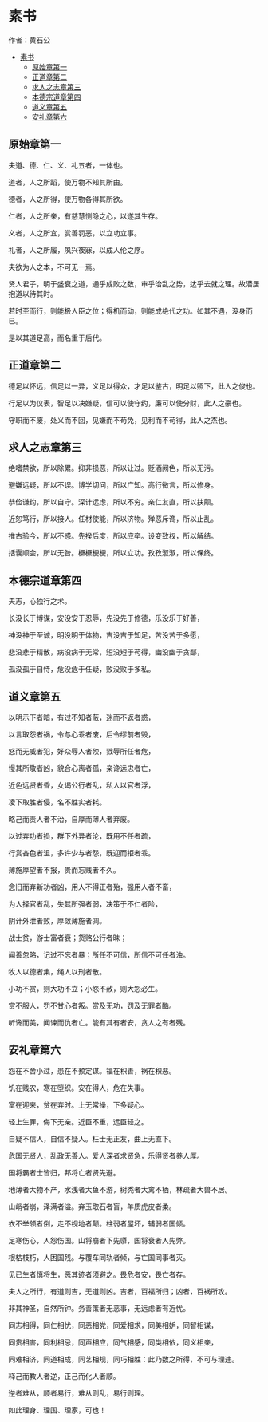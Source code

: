 # 素书

作者：黄石公

- [素书](#素书)
  - [原始章第一](#原始章第一)
  - [正道章第二](#正道章第二)
  - [求人之志章第三](#求人之志章第三)
  - [本德宗道章第四](#本德宗道章第四)
  - [道义章第五](#道义章第五)
  - [安礼章第六](#安礼章第六)

## 原始章第一

夫道、德、仁、义、礼五者，一体也。

道者，人之所蹈，使万物不知其所由。

德者，人之所得，使万物各得其所欲。

仁者，人之所亲，有慈慧恻隐之心，以遂其生存。

义者，人之所宜，赏善罚恶，以立功立事。

礼者，人之所履，夙兴夜寐，以成人伦之序。

夫欲为人之本，不可无一焉。

贤人君子，明于盛衰之道，通乎成败之数，审乎治乱之势，达乎去就之理。故潜居抱道以待其时。

若时至而行，则能极人臣之位；得机而动，则能成绝代之功。如其不遇，没身而已。

是以其道足高，而名重于后代。

## 正道章第二

德足以怀远，信足以一异，义足以得众，才足以鉴古，明足以照下，此人之俊也。

行足以为仪表，智足以决嫌疑，信可以使守约，廉可以使分财，此人之豪也。

守职而不废，处义而不回，见嫌而不苟免，见利而不苟得，此人之杰也。

## 求人之志章第三

绝嗜禁欲，所以除累。抑非损恶，所以让过。贬酒阙色，所以无污。

避嫌远疑，所以不误。博学切问，所以广知。高行微言，所以修身。

恭俭谦约，所以自守。深计远虑，所以不穷。亲仁友直，所以扶颠。

近恕笃行，所以接人。任材使能，所以济物。殚恶斥谗，所以止乱。

推古验今，所以不惑。先揆后度，所以应卒。设变致权，所以解结。

括囊顺会，所以无咎。橛橛梗梗，所以立功。孜孜淑淑，所以保终。

## 本德宗道章第四

夫志，心独行之术。

长没长于博谋，安没安于忍辱，先没先于修德，乐没乐于好善，

神没神于至诚，明没明于体物，吉没吉于知足，苦没苦于多愿，

悲没悲于精散，病没病于无常，短没短于苟得，幽没幽于贪鄙，

孤没孤于自恃，危没危于任疑，败没败于多私。

## 道义章第五

以明示下者暗，有过不知者蔽，迷而不返者惑，

以言取怨者祸，令与心乖者废，后令缪前者毁，

怒而无威者犯，好众辱人者殃，戮辱所任者危，

慢其所敬者凶，貌合心离者孤，亲谗远忠者亡，

近色远贤者昏，女谒公行者乱，私人以官者浮，

凌下取胜者侵，名不胜实者耗。

略己而责人者不治，自厚而薄人者弃废。

以过弃功者损，群下外异者沦，既用不任者疏，

行赏吝色者沮，多许少与者怨，既迎而拒者乖。

薄施厚望者不报，贵而忘贱者不久。

念旧而弃新功者凶，用人不得正者殆，强用人者不畜，

为人择官者乱，失其所强者弱，决策于不仁者险，

阴计外泄者败，厚敛薄施者凋。

战士贫，游士富者衰；货赂公行者昧；

闻善忽略，记过不忘者暴；所任不可信，所信不可任者浊。

牧人以德者集，绳人以刑者散。

小功不赏，则大功不立；小怨不赦，则大怨必生。

赏不服人，罚不甘心者叛。赏及无功，罚及无罪者酷。

听谗而美，闻谏而仇者亡。能有其有者安，贪人之有者残。

## 安礼章第六

怨在不舍小过，患在不预定谋。福在积善，祸在积恶。

饥在贱农，寒在堕织。安在得人，危在失事。

富在迎来，贫在弃时。上无常操，下多疑心。

轻上生罪，侮下无亲。近臣不重，远臣轻之。

自疑不信人，自信不疑人。枉士无正友，曲上无直下。

危国无贤人，乱政无善人。爱人深者求贤急，乐得贤者养人厚。

国将霸者士皆归，邦将亡者贤先避。

地薄者大物不产，水浅者大鱼不游，树秃者大禽不栖，林疏者大兽不居。

山峭者崩，泽满者溢。弃玉取石者盲，羊质虎皮者柔。

衣不举领者倒，走不视地者颠。柱弱者屋坏，辅弱者国倾。

足寒伤心，人怨伤国。山将崩者下先隳，国将衰者人先弊。

根枯枝朽，人困国残。与覆车同轨者倾，与亡国同事者灭。

见已生者慎将生，恶其迹者须避之。畏危者安，畏亡者存。

夫人之所行，有道则吉，无道则凶。吉者，百福所归；凶者，百祸所攻。

非其神圣，自然所钟。务善策者无恶事，无远虑者有近忧。

同志相得，同仁相忧，同恶相党，同爱相求，同美相妒，同智相谋，

同贵相害，同利相忌，同声相应，同气相感，同类相依，同义相亲，

同难相济，同道相成，同艺相规，同巧相胜：此乃数之所得，不可与理违。

释己而教人者逆，正己而化人者顺。

逆者难从，顺者易行，难从则乱，易行则理。

如此理身、理国、理家，可也！
